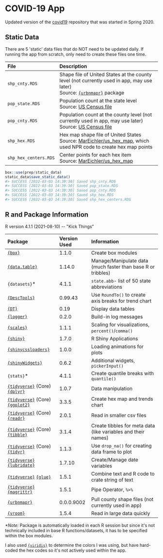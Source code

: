 # COVID-19 App 

Updated version of the [covid19](https://github.com/MarEichler/covid19) repository that was started in Spring 2020.  


## Static Data 

There are 5 'static' data files that do NOT need to be updated daily.  If running the app from scratch, only need to create these files one time.    

| File | Description | 
|:----|:--------------|
|`shp_cnty.RDS` | Shape file of United States at the county level (not currently used in app, may use later)<br>Source: [`{urbnmapr}`](https://urbaninstitute.github.io/urbnmapr/) package | 
|`pop_state.RDS` | Population count at the state level<br>Source: [US Census file](https://www.census.gov/data/datasets/time-series/demo/popest/2010s-state-total.html) | 
|`pop_cnty.RDS` | Population count at the county level (not currently used in app, may use later)<br>Source: [US Census file](https://www.census.gov/data/datasets/time-series/demo/popest/2010s-counties-total.html)  | 
|`shp_hex.RDS` | Hex map shape file of United States<br>Source: [MarEichler/us_hex_map](https://github.com/MarEichler/us_hex_map), which used NPR code to create hex map points | 
|`shp_hex_centers.RDS` | Center points for each hex item<br>Source: [MarEichler/us_hex_map](https://github.com/MarEichler/us_hex_map) | 

```r
box::use(prep/static_data)
static_data$save_static_data() 
#> SUCCESS [2022-03-03 14:39:30] Saved shp_cnty.RDS
#> SUCCESS [2022-03-03 14:39:30] Saved pop_state.RDS
#> SUCCESS [2022-03-03 14:39:30] Saved pop_cnty.RDS
#> SUCCESS [2022-03-03 14:39:30] Saved shp_hex.RDS
#> SUCCESS [2022-03-03 14:39:30] Saved shp_hex_centers.RDS
```


## R and Package Information  

R version 4.1.1 (2021-08-10) -- "Kick Things" 

| Package | Version Used | Information | 
|:--------|:----|:----------------|
| [`{box}`](https://klmr.me/box/) | 1.1.0 | Create box modules | 
| [`{data.table}`](https://rdatatable.gitlab.io/data.table/) | 1.14.0| Manage/Manipulate data (much faster than base R or tribbles) | 
| `{datasets}`* | 4.1.1 | `state.abb`-  list of 50 state abbreviations | 
| [`{DescTools}`](https://andrisignorell.github.io/DescTools/) | 0.99.43 | Use `RoundTo()` to create axis breaks for trend chart | 
| [`{DT}`](https://rstudio.github.io/DT/)  | 0.19  | Display data tables | 
| [`{logger}`](https://daroczig.github.io/logger/index.html) | 0.2.0 | Build-in log messages | 
| [`{scales}`](https://scales.r-lib.org/) | 1.1.1 | Scaling for visualizations, `percent()`/`comma()` | 
| [`{shiny}`](https://shiny.rstudio.com/) | 1.7.0 | R Shiny Applications | 
| [`{shinycssloaders}`](https://daattali.com/shiny/shinycssloaders-demo/)| 1.0.0 | Loading animations for plots | 
| [`{shinyWidgets}`](https://dreamrs.github.io/shinyWidgets/index.html) | 0.6.2 | Additional widgets, `pickerInput()` | 
| `{stats}`* | 4.1.1 | Create quantile breaks with `quantile()` | 
| [`{tidyverse}`](https://www.tidyverse.org/) (Core) [`{dplyr}`](https://dplyr.tidyverse.org/) | 1.0.7 | Data manipulation | 
| [`{tidyverse}`](https://www.tidyverse.org/) (Core) [`{ggplot2}`](https://ggplot2.tidyverse.org/) | 3.3.5 | Create hex map and trends chart | 
| [`{tidyverse}`](https://www.tidyverse.org/) (Core) [`{readr}`](https://readr.tidyverse.org/)  | 2.0.1 | Read in smaller csv files |
| [`{tidyverse}`](https://www.tidyverse.org/) (Core) [`{tibble}`](https://tibble.tidyverse.org/) | 3.1.4 | Create tibbles for meta data (like variables and their names) | 
| [`{tidyverse}`](https://www.tidyverse.org/) (Core) [`{tidyr}`](https://tidyr.tidyverse.org/)  | 1.1.3 | Use `drop_na()` for creating data frame to plot | 
| [`{tidyverse}`](https://www.tidyverse.org/) [`{lubridate}`](https://lubridate.tidyverse.org/) | 1.7.10| Create/Manage date variables |
| [`{tidyverse}`](https://www.tidyverse.org/) [`{glue}`](https://glue.tidyverse.org/) | 1.5.1 | Combine text and R code to crate string of text |
| [`{tidyverse}`](https://www.tidyverse.org/) [`{magrittr}`](https://magrittr.tidyverse.org/) | 1.5.1 | Pipe Operator, `%>%` |
| [`{urbnmapr}`](https://urbaninstitute.github.io/urbnmapr/) | 0.0.0.9002 | Pull county shape files (not currently used in app) |
| [`{vroom}`](https://vroom.r-lib.org/) | 1.5.4 | Read in large data quickly | 


*\*Note:* Package is automatically loaded in each R session but since it's not technically included in base R functions/datasets, it has to be specified within the box modules.  

I also used [`{viridis}`]() to determine the colors I was using, but have hard-coded the hex codes so it's not actively used within the app.  


